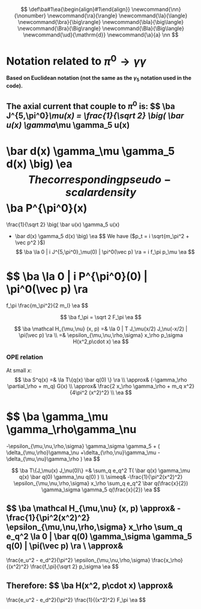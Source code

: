 $$
\def\ba#1\ea{\begin{align}#1\end{align}}
\newcommand{\nn}{\nonumber}
\newcommand{\ra}{\rangle}
\newcommand{\la}{\langle}
\newcommand{\bra}{\big\rangle}
\newcommand{\bla}{\big\langle}
\newcommand{\Bra}{\Big\rangle}
\newcommand{\Bla}{\Big\langle}
\newcommand{\ud}{\mathrm{d}}
\newcommand{\a}{a}
\nn
$$

# Notation related to $\pi^0\to \gamma\gamma$

**Based on Euclidean notation (not the same as the $\gamma_5$ notation used in the code).**

The axial current that couple to $\pi^0$ is:
$$
\ba
J^{5,\pi^0}_\mu(x) = \frac{1}{\sqrt 2}
\big(
\bar u(x) \gamma_\mu \gamma_5 u(x)
-
\bar d(x) \gamma_\mu \gamma_5 d(x)
\big)
\ea
$$
The corresponding pseudo-scalar density
$$
\ba
P^{\pi^0}(x)
=
\frac{1}{\sqrt 2} \big(
\bar u(x) \gamma_5 u(x)
- \bar d(x) \gamma_5 d(x)
\big)
\ea
$$
We have ($p_t = i \sqrt{m_\pi^2 + \vec p^2 }$)
$$
\ba
\la 0 | i J^{5,\pi^0}_\mu(0) | \pi^0(\vec p) \ra
=
i f_\pi p_\mu
\ea
$$

$$
\ba
\la 0 | i P^{\pi^0}(0) | \pi^0(\vec p) \ra
=
f_\pi
\frac{m_\pi^2}{2 m_l}
\ea
$$

$$
\ba
f_\pi = \sqrt 2 F_\pi
\ea
$$

$$
\ba
\mathcal H_{\mu,\nu} (x, p)
=&
\la 0 | T J_\mu(x/2) J_\nu(-x/2) | \pi(\vec p) \ra
\\
=&
\epsilon_{\mu,\nu,\rho,\sigma}
x_\rho p_\sigma
H(x^2,p\cdot x)
\ea
$$

### OPE relation

At small $x$:
$$
\ba
S^q(x)
=&
\la T\{q(x) \bar q(0) \} \ra
\\
\approx&
(-\gamma_\rho \partial_\rho + m_q) G(x)
\\
\approx&
\frac{2 x_\rho \gamma_\rho + m_q x^2}{4\pi^2 (x^2)^2}
\\
\ea
$$

$$
\ba
\gamma_\mu \gamma_\rho\gamma_\nu
=
-\epsilon_{\mu,\nu,\rho,\sigma} \gamma_\sigma \gamma_5
+
(
\delta_{\mu,\rho}\gamma_\nu
+\delta_{\rho,\nu}\gamma_\mu
-\delta_{\mu,\nu}\gamma_\rho
)
\ea
$$

$$
\ba
T\{J_\mu(x) J_\nu(0)\}
=&
\sum_q
e_q^2
T(
\bar q(x) \gamma_\mu q(x)
\bar q(0) \gamma_\nu q(0)
)
\\
\simeq&
-\frac{1}{\pi^2(x^2)^2}
\epsilon_{\mu,\nu,\rho,\sigma}
x_\rho
\sum_q
e_q^2
\bar q(\frac{x}{2}) \gamma_\sigma \gamma_5 q(\frac{x}{2})
\ea
$$

$$
\ba
\mathcal H_{\mu,\nu} (x, p)
\approx&
-\frac{1}{\pi^2(x^2)^2}
\epsilon_{\mu,\nu,\rho,\sigma}
x_\rho
\sum_q
e_q^2
\la 0 | \bar q(0) \gamma_\sigma \gamma_5 q(0)  | \pi(\vec p) \ra
\\
\approx&
-
\frac{e_u^2 - e_d^2}{\pi^2}
\epsilon_{\mu,\nu,\rho,\sigma}
\frac{x_\rho}{(x^2)^2}
\frac{f_\pi}{\sqrt 2} p_\sigma
\ea
$$

Therefore:
$$
\ba
H(x^2, p\cdot x)
\approx&
-
\frac{e_u^2 - e_d^2}{\pi^2}
\frac{1}{(x^2)^2}
F_\pi
\ea
$$


